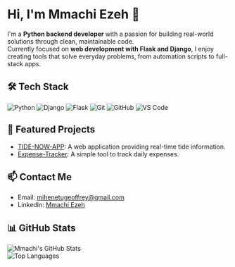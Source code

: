 # Hi, I'm Mmachi Ezeh 👋

I'm a **Python backend developer** with a passion for building real-world solutions through clean, maintainable code.  
Currently focused on **web development with Flask and Django**, I enjoy creating tools that solve everyday problems, from automation scripts to full-stack apps.

## 🛠️ Tech Stack

![Python](https://img.shields.io/badge/Python-3776AB?style=for-the-badge&logo=python&logoColor=white)
![Django](https://img.shields.io/badge/Django-092E20?style=for-the-badge&logo=django&logoColor=white)
![Flask](https://img.shields.io/badge/Flask-000000?style=for-the-badge&logo=flask&logoColor=white)
![Git](https://img.shields.io/badge/Git-F05032?style=for-the-badge&logo=git&logoColor=white)
![GitHub](https://img.shields.io/badge/GitHub-181717?style=for-the-badge&logo=github&logoColor=white)
![VS Code](https://img.shields.io/badge/VSCode-007ACC?style=for-the-badge&logo=visualstudiocode&logoColor=white)

## 📌 Featured Projects
- [TIDE-NOW-APP](https://github.com/techwitlawri/TIDE-NOW-APP): A web application providing real-time tide information.
- [Expense-Tracker](https://github.com/techwitlawri/Expense-Tracker): A simple tool to track daily expenses.

## 📫 Contact Me
- Email: mihenetugeoffrey@gmail.com
- LinkedIn: [Mmachi Ezeh](www.linkedin.com/in/mmachilawri)


## 📊 GitHub Stats

![Mmachi's GitHub Stats](https://github-readme-stats.vercel.app/api?username=techwitlawri&show_icons=true&theme=tokyonight)  
![Top Languages](https://github-readme-stats.vercel.app/api/top-langs/?username=techwitlawri&layout=compact&theme=tokyonight)
